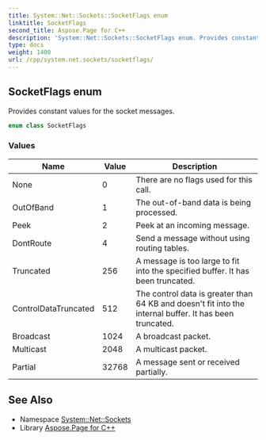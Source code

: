 ```yaml
---
title: System::Net::Sockets::SocketFlags enum
linktitle: SocketFlags
second_title: Aspose.Page for C++
description: 'System::Net::Sockets::SocketFlags enum. Provides constant values for the socket messages in C++.'
type: docs
weight: 1400
url: /cpp/system.net.sockets/socketflags/
---
```

## SocketFlags enum


Provides constant values for the socket messages.

```cpp
enum class SocketFlags
```

### Values

| Name | Value | Description |
| --- | --- | --- |
| None | 0 | There are no flags used for this call. |
| OutOfBand | 1 | The out-of-band data is being processed. |
| Peek | 2 | Peek at an incoming message. |
| DontRoute | 4 | Send a message without using routing tables. |
| Truncated | 256 | A message is too large to fit into the specified buffer. It has been truncated. |
| ControlDataTruncated | 512 | The control data is greater than 64 KB and doesn't fit into the internal buffer. It has been truncated. |
| Broadcast | 1024 | A broadcast packet. |
| Multicast | 2048 | A multicast packet. |
| Partial | 32768 | A message sent or received partially. |

## See Also

* Namespace [System::Net::Sockets](../)
* Library [Aspose.Page for C++](../../)
